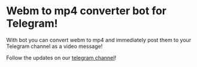 # Webm to mp4 converter bot for Telegram!
With bot you can convert webm to mp4 and immediately post them to your Telegram channel as a video message!

Follow the updates on our [telegram channel](http://github.com)!
